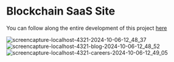 # Blockchain SaaS Site

You can follow along the entire development of this project <a href="https://www.youtube.com/watch?v=8PeEKbqE3E0" target="_blank">here</a>

![screencapture-localhost-4321-2024-10-06-12_48_37](https://github.com/user-attachments/assets/ef62f9a7-397f-495b-9601-3118edcc8cb9)
![screencapture-localhost-4321-blog-2024-10-06-12_48_52](https://github.com/user-attachments/assets/bf39a93c-c9cd-4cb5-a818-cd40b9371e01)
![screencapture-localhost-4321-careers-2024-10-06-12_49_05](https://github.com/user-attachments/assets/adf8ae83-a1f7-455d-81a6-0ab63d2c8887)

